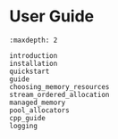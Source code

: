 # User Guide

```{toctree}
:maxdepth: 2

introduction
installation
quickstart
guide
choosing_memory_resources
stream_ordered_allocation
managed_memory
pool_allocators
cpp_guide
logging
```
